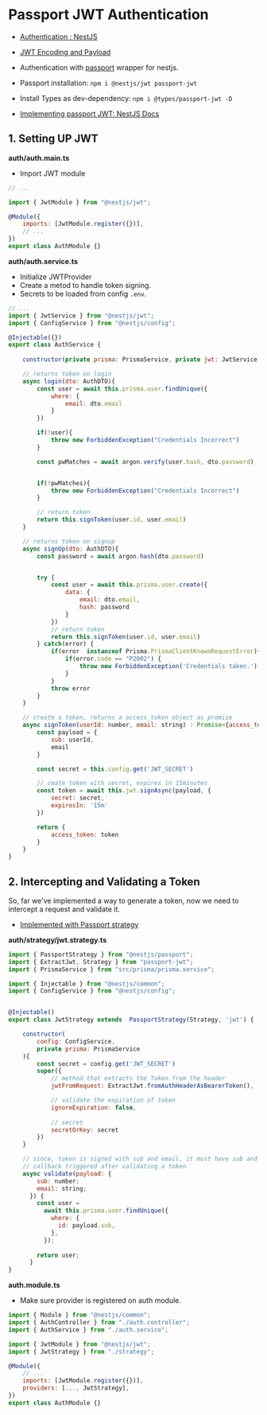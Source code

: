 # Passport JWT Authentication

- [Authentication : NestJS](https://docs.nestjs.com/security/authentication)

- [JWT Encoding and Payload](https://jwt.io)

- Authentication with [passport](https://docs.nestjs.com/recipes/passport) wrapper for nestjs.

- Passport installation: ``npm i @nestjs/jwt passport-jwt``

- Install Types as dev-dependency: ``npm i @types/passport-jwt -D``

- [Implementing passport JWT: NestJS Docs](https://docs.nestjs.com/recipes/passport#implementing-passport-jwt)

## 1. Setting UP JWT

**auth/auth.main.ts**

- Import JWT module
```js
// ...

import { JwtModule } from "@nestjs/jwt";

@Module({
    imports: [JwtModule.register({})],
    // ...
})
export class AuthModule {}
```

**auth/auth.service.ts**

- Initialize JWTProvider
- Create a metod to handle token signing.
- Secrets to be loaded from config `.env`.

```js
// ...
import { JwtService } from "@nestjs/jwt";
import { ConfigService } from "@nestjs/config";

@Injectable({})
export class AuthService {
    
    constructor(private prisma: PrismaService, private jwt: JwtService, private config: ConfigService){}

    // returns token on login
    async login(dto: AuthDTO){
        const user = await this.prisma.user.findUnique({
            where: {
                email: dto.email
            }
        })

        if(!user){
            throw new ForbiddenException("Credentials Incorrect")
        }

        const pwMatches = await argon.verify(user.hash, dto.password)


        if(!pwMatches){
            throw new ForbiddenException("Credentials Incorrect")
        }

        // return token
        return this.signToken(user.id, user.email)
    }

    // returns token on signup
    async signUp(dto: AuthDTO){
        const password = await argon.hash(dto.password)


        try {
            const user = await this.prisma.user.create({
                data: {
                    email: dto.email,
                    hash: password
                }
            })
            // return token
            return this.signToken(user.id, user.email)
        } catch(error) {
            if(error  instanceof Prisma.PrismaClientKnownRequestError){
                if(error.code == "P2002") {
                    throw new ForbiddenException('Credentials taken.')
                }
            }
            throw error
        }
    }

    // create a token, returns a access_token object as promise
    async signToken(userId: number, email: string) : Promise<{access_token: string}> {
        const payload = {
            sub: userId,
            email
        }

        const secret = this.config.get('JWT_SECRET')

        // ceate token with secret, expires in 15minutes
        const token = await this.jwt.signAsync(payload, {
            secret: secret,
            expiresIn: '15m'
        })

        return {
            access_token: token
        }
    }
}
```

## 2. Intercepting and Validating a Token

So, far we've implemented a way to generate a token, now we need to intercept a request and validate it.

- [Implemented with Passport strategy](https://docs.nestjs.com/recipes/passport#implementing-passport-jwt)

**auth/strategy/jwt.strategy.ts**

```js
import { PassportStrategy } from "@nestjs/passport";
import { ExtractJwt, Strategy } from "passport-jwt";
import { PrismaService } from "src/prisma/prisma.service";

import { Injectable } from "@nestjs/common";
import { ConfigService } from "@nestjs/config";


@Injectable()
export class JwtStrategy extends  PassportStrategy(Strategy, 'jwt') {

    constructor(
        config: ConfigService,
        private prisma: PrismaService
    ){
        const secret = config.get('JWT_SECRET')
        super({
            // method that extracts the Token from the header
            jwtFromRequest: ExtractJwt.fromAuthHeaderAsBearerToken(),

            // validate the expiration of token
            ignoreExpiration: false,
            
            // secret
            secretOrKey: secret
        })
    }

    // since, token is signed with sub and email, it must have sub and email in it
    // callback triggered after validating a token
    async validate(payload: {
        sub: number;
        email: string;
      }) {
        const user =
          await this.prisma.user.findUnique({
            where: {
              id: payload.sub,
            },
          });
        
        return user;
      }
}
```

**auth.module.ts**

- Make sure provider is registered on auth module.

```js
import { Module } from "@nestjs/common";
import { AuthController } from "./auth.controller";
import { AuthService } from "./auth.service";

import { JwtModule } from "@nestjs/jwt";
import { JwtStrategy } from "./strategy";

@Module({
    // ...
    imports: [JwtModule.register({})],
    providers: [..., JwtStrategy],
})
export class AuthModule {}
```
